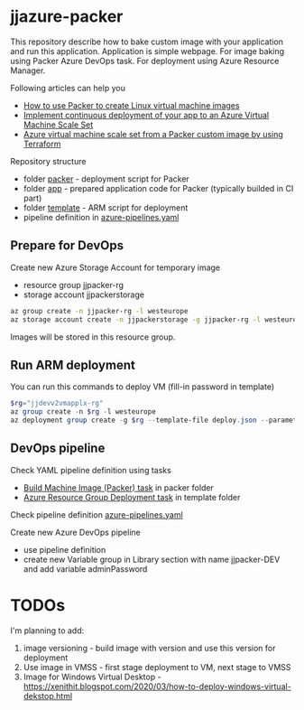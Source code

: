 # jjazure-packer

This repository describe how to bake custom image with your application and run this application. Application is simple webpage.
For image baking using Packer Azure DevOps task. For deployment using Azure Resource Manager.

Following articles can help you

- [How to use Packer to create Linux virtual machine images](https://docs.microsoft.com/en-us/azure/virtual-machines/linux/build-image-with-packer)
- [Implement continuous deployment of your app to an Azure Virtual Machine Scale Set](https://docs.microsoft.com/en-us/azure/devops/pipelines/apps/cd/azure/deploy-azure-scaleset?view=azure-devops)
- [Azure virtual machine scale set from a Packer custom image by using Terraform](https://docs.microsoft.com/en-us/azure/developer/terraform/create-vm-scaleset-network-disks-using-packer-hcl)

Repository structure

- folder [packer](packer) - deployment script for Packer
- folder [app](packer/app) - prepared application code for Packer (typically builded in CI part)
- folder [template](template) - ARM script for deployment
- pipeline definition in [azure-pipelines.yaml](azure-pipelines.yaml)

## Prepare for DevOps

Create new Azure Storage Account for temporary image

- resource group jjpacker-rg
- storage account jjpackerstorage

```bash
az group create -n jjpacker-rg -l westeurope
az storage account create -n jjpackerstorage -g jjpacker-rg -l westeurope --sku Standard_LRS --kind StorageV2
```

Images will be stored in this resource group.

## Run ARM deployment

You can run this commands to deploy VM (fill-in password in template)

```powershell
$rg="jjdevv2vmapplx-rg"
az group create -n $rg -l westeurope
az deployment group create -g $rg --template-file deploy.json --parameters deploy.parameters.json
```

## DevOps pipeline

Check YAML pipeline definition using tasks

- [Build Machine Image (Packer) task](https://docs.microsoft.com/en-us/azure/devops/pipelines/tasks/deploy/packer-build?view=azure-devops) in packer folder
- [Azure Resource Group Deployment task](https://docs.microsoft.com/en-us/azure/devops/pipelines/tasks/deploy/azure-resource-group-deployment?view=azure-devops) in template folder

Check pipeline definition [azure-pipelines.yaml](azure-pipelines.yaml)

Create new Azure DevOps pipeline

- use pipeline definition
- create new Variable group in Library section with name jjpacker-DEV and add variable adminPassword

# TODOs

I'm planning to add:

1. image versioning - build image with version and use this version for deployment
2. Use image in VMSS - first stage deployment to VM, next stage to VMSS
3. Image for Windows Virtual Desktop - https://xenithit.blogspot.com/2020/03/how-to-deploy-windows-virtual-dekstop.html